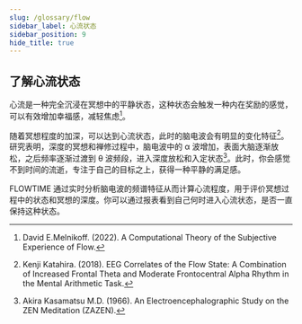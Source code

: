 ```yaml
---
slug: /glossary/flow
sidebar_label: 心流状态
sidebar_position: 9
hide_title: true
---
```


## 了解心流状态

心流是一种完全沉浸在冥想中的平静状态，这种状态会触发一种内在奖励的感觉，可以有效增加幸福感，减轻焦虑[^1]。

随着冥想程度的加深，可以达到心流状态，此时的脑电波会有明显的变化特征[^2]。研究表明，深度的冥想和禅修过程中，脑电波中的 α 波增加，表面大脑逐渐放松，之后频率逐渐过渡到 θ 波频段，进入深度放松和入定状态[^3]。此时，你会感觉不到时间的流逝，专注于自己的目标之上，获得一种平静的满足感。

FLOWTIME 通过实时分析脑电波的频谱特征从而计算心流程度，用于评价冥想过程中的状态和冥想的深度。你可以通过报表看到自己何时进入心流状态，是否一直保持这种状态。

[^1]: David E.Melnikoff. (2022). A Computational Theory of the Subjective Experience of Flow. 

[^2]: Kenji Katahira. (2018). EEG Correlates of the Flow State: A Combination of Increased Frontal Theta and Moderate Frontocentral Alpha Rhythm in the Mental Arithmetic Task. 

[^3]: Akira Kasamatsu M.D. (1966). An Electroencephalographic Study on the ZEN Meditation (ZAZEN). 